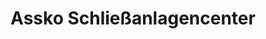 ---
title: "Assko Schließanlagencenter"
url: /kassel/assko-schliessanlagencenter/
shop: Schlüsseldienst
---